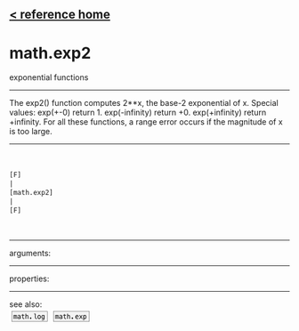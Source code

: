 [< reference home](index.html)
---

# math.exp2


exponential functions

---

The exp2() function computes 2**x, the base-2 exponential of x.
Special values:
exp(+-0) return 1.
exp(-infinity) return +0.
exp(+infinity) return +infinity.
For all these functions, a range error occurs if the magnitude of x is too
            large.
<br>


---


```


[F]
|
[math.exp2]
|
[F]

            
```

---
arguments:


---
properties:


---
see also:<br>
[![math.log](img/object_math.log.png)](math.log.html)
[![math.exp](img/object_math.exp.png)](math.exp.html)
